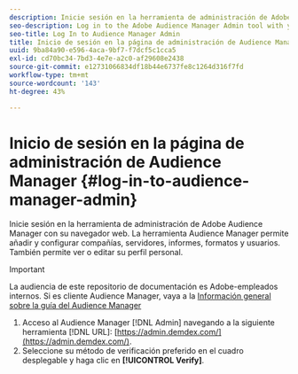 ```yaml
---
description: Inicie sesión en la herramienta de administración de Adobe Audience Manager con su navegador web. La herramienta Audience Manager permite añadir y configurar compañías, servidores, informes, formatos y usuarios. También permite ver o editar su perfil personal.
seo-description: Log in to the Adobe Audience Manager Admin tool with your web browser. The Audience Manager Admin tool lets you add and configure companies, servers, reports, formats, and users. You can also view or edit your personal profile.
seo-title: Log In to Audience Manager Admin
title: Inicio de sesión en la página de administración de Audience Manager
uuid: 9ba84a90-e596-4aca-9bf7-f7dcf5c1cca5
exl-id: cd70bc34-7bd3-4e7e-a2c0-af29608e2438
source-git-commit: e12731066834df18b44e6737fe8c1264d316f7fd
workflow-type: tm+mt
source-wordcount: '143'
ht-degree: 43%

---
```


# Inicio de sesión en la página de administración de Audience Manager {#log-in-to-audience-manager-admin}

Inicie sesión en la herramienta de administración de Adobe Audience Manager con su navegador web. La herramienta Audience Manager permite añadir y configurar compañías, servidores, informes, formatos y usuarios. También permite ver o editar su perfil personal.

>[!IMPORTANT]
>
> La audiencia de este repositorio de documentación es Adobe-empleados internos. Si es cliente Audience Manager, vaya a la [Información general sobre la guía del Audience Manager](https://experienceleague.adobe.com/docs/audience-manager/user-guide/aam-home.html)

<!-- t_login.xml -->

1. Acceso al Audience Manager [!DNL Admin] navegando a la siguiente herramienta [!DNL URL]: [https://admin.demdex.com/](https://admin.demdex.com/).
1. Seleccione su método de verificación preferido en el cuadro desplegable y haga clic en **[!UICONTROL Verify]**.
